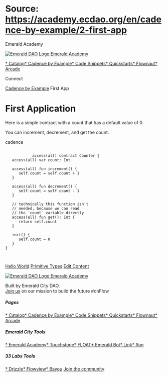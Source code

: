 # Source: https://academy.ecdao.org/en/cadence-by-example/2-first-app
















Emerald Academy


[![Emerald DAO Logo](/ea-logo.png)
Emerald Academy](/en/)

[* Catalog](/en/catalog)[* Cadence by Example](/en/cadence-by-example)[* Code Snippets](/en/snippets)[* Quickstarts](/en/quickstarts)[* Flownaut](https://flownaut.ecdao.org)[* Arcade](https://arcade.ecdao.org)

Connect



[Cadence by Example](/en/cadence-by-example)
First App

# First Application

Here is a simple contract with a count that has a default value of 0.

You can increment, decrement, and get the count.

cadence
```
		
			access(all) contract Counter {
   access(all) var count: Int

   access(all) fun increment() {
      self.count = self.count + 1
   }

   access(all) fun decrement() {
      self.count = self.count - 1
   }

   // technically this function isn't 
   // needed, because we can read
   // the `count` variable directly
   access(all) fun get(): Int {
      return self.count
   }

   init() {
      self.count = 0
   }
}
		 
	
```


[Hello World](/en/cadence-by-example/1-hello-world)
[Primitive Types](/en/cadence-by-example/3-primitive-types)
[Edit Content](https://github.com/emerald-dao/emerald-academy-v2/tree/main/src/lib/content/cadence-by-example/en/2-first-app.md)

[![Emerald DAO Logo](/ea-logo.png)
Emerald Academy](/en/)

Built by Emerald City DAO.  
[Join us](https://discord.gg/emerald-city-906264258189332541) on our mission to build the future #onFlow


##### Pages

[* Catalog](/en/catalog)[* Cadence by Example](/en/cadence-by-example)[* Code Snippets](/en/snippets)[* Quickstarts](/en/quickstarts)[* Flownaut](https://flownaut.ecdao.org)[* Arcade](https://arcade.ecdao.org)
##### Emerald City Tools

[* Emerald Academy](https://academy.ecdao.org/)[* Touchstone](https://touchstone.city/)[* FLOAT](https://floats.city/)[* Emerald Bot](https://bot.ecdao.org/)[* Link](https://link.ecdao.org/)[* Run](https://run.ecdao.org/)
##### 33 Labs Tools

[* Drizzle](https://drizzle33.app/)[* Flowview](https://flowview.app/)[* Bayou](https://bayou33.app/)
[Join the community](https://discord.gg/emerald-city-906264258189332541)



